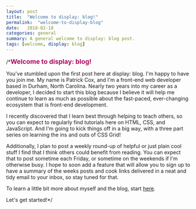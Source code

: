 ```yaml
---
layout: post
title:  "Welcome to display: blog!"
permalink:  "welcome-to-display-blog"
date:   2018-02-18
categories: general
summary: A general welcome to display: blog post.
tags: [welcome, display: blog]
---
```


/*<span style="font-size: 1.25em; font-weight: bold; color: #ac0863;">Welcome to display: blog!</span>

You've stumbled upon the first post here at display: blog.  I'm happy to have you join me.  My name is Patrick Cox, and I'm a front-end web developer based in Durham, North Carolina.  Nearly two years into my career as a developer, I decided to start this blog because I believe it will help me continue to learn as much as possible about the fast-paced, ever-changing ecosystem that is front-end development.

I recently discovered that I learn best through helping to teach others, so you can expect to regularly find tutorials here on HTML, CSS, and JavaScript.  And I'm going to kick things off in a big way, with a three part series on learning the ins and outs of CSS Grid!

Additionally, I plan to post a weekly round-up of helpful or just plain cool stuff I find that I think others could benefit from reading.  You can expect that to post sometime each Friday, or sometime on the weekends if I'm otherwise busy.  I hope to soon add a feature that will allow you to sign up to have a summary of the weeks posts and cook links delivered in a neat and tidy email to your inbox, so stay tuned for that.

To learn a little bit more about myself and the blog, start [here](https://www.displayblog.io/about-display-blog).

Let's get started!*/
